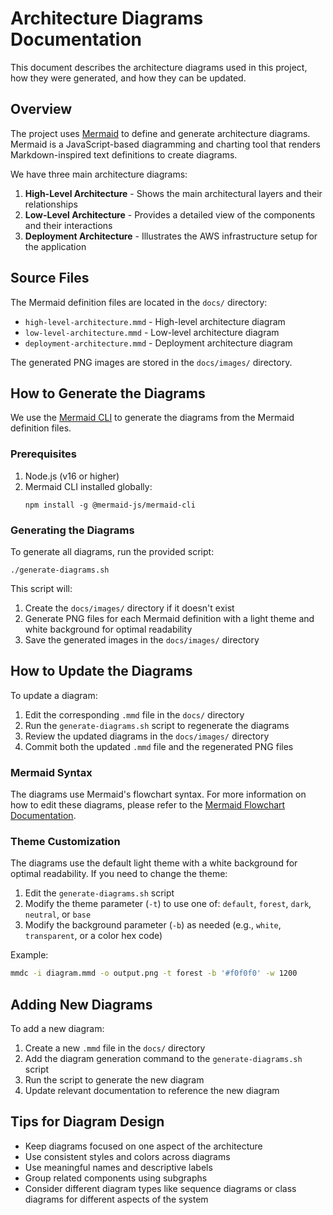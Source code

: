 # Architecture Diagrams Documentation

This document describes the architecture diagrams used in this project, how they were generated, and how they can be updated.

## Overview

The project uses [Mermaid](https://mermaid.js.org/) to define and generate architecture diagrams. Mermaid is a JavaScript-based diagramming and charting tool that renders Markdown-inspired text definitions to create diagrams.

We have three main architecture diagrams:

1. **High-Level Architecture** - Shows the main architectural layers and their relationships
2. **Low-Level Architecture** - Provides a detailed view of the components and their interactions
3. **Deployment Architecture** - Illustrates the AWS infrastructure setup for the application

## Source Files

The Mermaid definition files are located in the `docs/` directory:

- `high-level-architecture.mmd` - High-level architecture diagram
- `low-level-architecture.mmd` - Low-level architecture diagram
- `deployment-architecture.mmd` - Deployment architecture diagram

The generated PNG images are stored in the `docs/images/` directory.

## How to Generate the Diagrams

We use the [Mermaid CLI](https://github.com/mermaid-js/mermaid-cli) to generate the diagrams from the Mermaid definition files.

### Prerequisites

1. Node.js (v16 or higher)
2. Mermaid CLI installed globally:
   ```
   npm install -g @mermaid-js/mermaid-cli
   ```

### Generating the Diagrams

To generate all diagrams, run the provided script:

```
./generate-diagrams.sh
```

This script will:

1. Create the `docs/images/` directory if it doesn't exist
2. Generate PNG files for each Mermaid definition with a light theme and white background for optimal readability
3. Save the generated images in the `docs/images/` directory

## How to Update the Diagrams

To update a diagram:

1. Edit the corresponding `.mmd` file in the `docs/` directory
2. Run the `generate-diagrams.sh` script to regenerate the diagrams
3. Review the updated diagrams in the `docs/images/` directory
4. Commit both the updated `.mmd` file and the regenerated PNG files

### Mermaid Syntax

The diagrams use Mermaid's flowchart syntax. For more information on how to edit these diagrams, please refer to the [Mermaid Flowchart Documentation](https://mermaid.js.org/syntax/flowchart.html).

### Theme Customization

The diagrams use the default light theme with a white background for optimal readability. If you need to change the theme:

1. Edit the `generate-diagrams.sh` script
2. Modify the theme parameter (`-t`) to use one of: `default`, `forest`, `dark`, `neutral`, or `base`
3. Modify the background parameter (`-b`) as needed (e.g., `white`, `transparent`, or a color hex code)

Example:

```bash
mmdc -i diagram.mmd -o output.png -t forest -b '#f0f0f0' -w 1200
```

## Adding New Diagrams

To add a new diagram:

1. Create a new `.mmd` file in the `docs/` directory
2. Add the diagram generation command to the `generate-diagrams.sh` script
3. Run the script to generate the new diagram
4. Update relevant documentation to reference the new diagram

## Tips for Diagram Design

- Keep diagrams focused on one aspect of the architecture
- Use consistent styles and colors across diagrams
- Use meaningful names and descriptive labels
- Group related components using subgraphs
- Consider different diagram types like sequence diagrams or class diagrams for different aspects of the system
